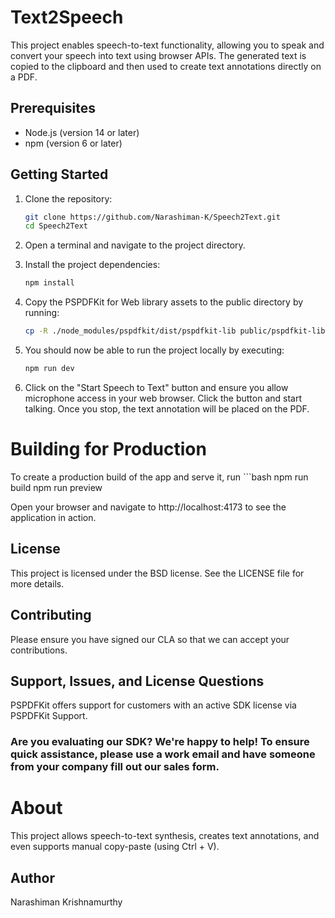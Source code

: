# Text2Speech

This project enables speech-to-text functionality, allowing you to speak and convert your speech into text using browser APIs. The generated text is copied to the clipboard and then used to create text annotations directly on a PDF.

## Prerequisites

- Node.js (version 14 or later)
- npm (version 6 or later)

## Getting Started

1. Clone the repository:

   ```bash
   git clone https://github.com/Narashiman-K/Speech2Text.git
   cd Speech2Text

2. Open a terminal and navigate to the project directory.
3. Install the project dependencies:
    ```bash
    npm install

4.  Copy the PSPDFKit for Web library assets to the public directory by running:
    ```bash
    cp -R ./node_modules/pspdfkit/dist/pspdfkit-lib public/pspdfkit-lib

5. You should now be able to run the project locally by executing:
    ```bash
    npm run dev

6. Click on the "Start Speech to Text" button and ensure you allow microphone access in your web browser. Click the button and start talking. Once you stop, the text annotation will be placed on the PDF.

# Building for Production
To create a production build of the app and serve it, run
    ```bash
    npm run build
    npm run preview

Open your browser and navigate to http://localhost:4173 to see the application in action.

## License
This project is licensed under the BSD license. See the LICENSE file for more details.

## Contributing
Please ensure you have signed our CLA so that we can accept your contributions.

## Support, Issues, and License Questions
PSPDFKit offers support for customers with an active SDK license via PSPDFKit Support.

### Are you evaluating our SDK? We're happy to help! To ensure quick assistance, please use a work email and have someone from your company fill out our sales form.

# About
This project allows speech-to-text synthesis, creates text annotations, and even supports manual copy-paste (using Ctrl + V).

## Author
Narashiman Krishnamurthy